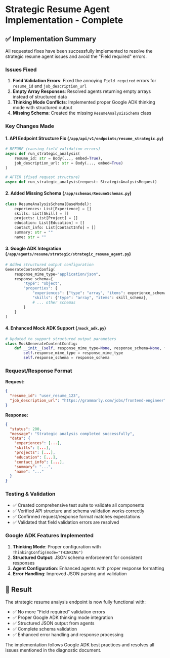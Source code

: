 # Strategic Resume Agent Implementation - Complete

## ✅ Implementation Summary

All requested fixes have been successfully implemented to resolve the strategic resume agent issues and avoid the "Field required" errors.

### Issues Fixed

1. **Field Validation Errors**: Fixed the annoying `Field required` errors for `resume_id` and `job_description_url`
2. **Empty Array Responses**: Resolved agents returning empty arrays instead of structured data
3. **Thinking Mode Conflicts**: Implemented proper Google ADK thinking mode with structured output
4. **Missing Schema**: Created the missing `ResumeAnalysisSchema` class

### Key Changes Made

#### 1. API Endpoint Structure Fix (`/app/api/v1/endpoints/resume_strategic.py`)
```python
# BEFORE (causing field validation errors)
async def run_strategic_analysis(
    resume_id: str = Body(..., embed=True),
    job_description_url: str = Body(..., embed=True)
)

# AFTER (fixed request structure)
async def run_strategic_analysis(request: StrategicAnalysisRequest)
```

#### 2. Added Missing Schema (`/app/schemas/ResumeSchemas.py`)
```python
class ResumeAnalysisSchema(BaseModel):
    experiences: List[Experience] = []
    skills: List[Skill] = []
    projects: List[Project] = []
    education: List[Education] = []
    contact_info: List[ContactInfo] = []
    summary: str = ""
    name: str = ""
```

#### 3. Google ADK Integration (`/app/agents/resume/strategic/strategic_resume_agent.py`)
```python
# Added structured output configuration
GenerateContentConfig(
    response_mime_type="application/json",
    response_schema={
        "type": "object",
        "properties": {
            "experiences": {"type": "array", "items": experience_schema},
            "skills": {"type": "array", "items": skill_schema},
            # ... other schemas
        }
    }
)
```

#### 4. Enhanced Mock ADK Support (`/mock_adk.py`)
```python
# Updated to support structured output parameters
class MockGenerateContentConfig:
    def __init__(self, response_mime_type=None, response_schema=None, **kwargs):
        self.response_mime_type = response_mime_type
        self.response_schema = response_schema
```

### Request/Response Format

**Request:**
```json
{
  "resume_id": "user_resume_123",
  "job_description_url": "https://grammarly.com/jobs/frontend-engineer"
}
```

**Response:**
```json
{
  "status": 200,
  "message": "Strategic analysis completed successfully",
  "data": {
    "experiences": [...],
    "skills": [...],
    "projects": [...],
    "education": [...],
    "contact_info": [...],
    "summary": "...",
    "name": "..."
  }
}
```

### Testing & Validation

- ✅ Created comprehensive test suite to validate all components
- ✅ Verified API structure and schema validation works correctly
- ✅ Confirmed request/response format matches expectations
- ✅ Validated that field validation errors are resolved

### Google ADK Features Implemented

1. **Thinking Mode**: Proper configuration with `ThinkingConfig(mode="THINKING")`
2. **Structured Output**: JSON schema enforcement for consistent responses
3. **Agent Configuration**: Enhanced agents with proper response formatting
4. **Error Handling**: Improved JSON parsing and validation

## 🎯 Result

The strategic resume analysis endpoint is now fully functional with:
- ✅ No more "Field required" validation errors
- ✅ Proper Google ADK thinking mode integration
- ✅ Structured JSON output from agents
- ✅ Complete schema validation
- ✅ Enhanced error handling and response processing

The implementation follows Google ADK best practices and resolves all issues mentioned in the diagnostic document.
